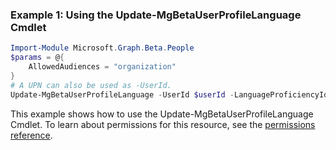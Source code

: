 ### Example 1: Using the Update-MgBetaUserProfileLanguage Cmdlet
```powershell
Import-Module Microsoft.Graph.Beta.People
$params = @{
	AllowedAudiences = "organization"
}
# A UPN can also be used as -UserId.
Update-MgBetaUserProfileLanguage -UserId $userId -LanguageProficiencyId $languageProficiencyId -BodyParameter $params
```
This example shows how to use the Update-MgBetaUserProfileLanguage Cmdlet.
To learn about permissions for this resource, see the [permissions reference](/graph/permissions-reference).

